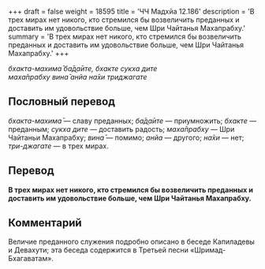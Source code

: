 +++
draft = false
weight = 18595
title = 'ЧЧ Мадхйа 12.186'
description = 'В трех мирах нет никого, кто стремился бы возвеличить преданных и доставить им удовольствие больше, чем Шри Чайтанья Махапрабху.'
summary = 'В трех мирах нет никого, кто стремился бы возвеличить преданных и доставить им удовольствие больше, чем Шри Чайтанья Махапрабху.'
+++

_бхакта-махима̄ ба̄д̣а̄ите, бхакте сукха дите  
маха̄прабху вина̄ анйа на̄хи триджагате_

## Пословный перевод

_бхакта_\-_махима̄_ — славу преданных; _ба̄д̣а̄ите_ — приумножить; _бхакте_ — преданным; _сукха_ _дите_ — доставить радость; _маха̄прабху_ — Шри Чайтаньи Махапрабху; _вина̄_ — помимо; _анйа_ — другого; _на̄хи_ — нет; _три_\-_джагате_ — в трех мирах.

## Перевод

**В трех мирах нет никого, кто стремился бы возвеличить преданных и доставить им удовольствие больше, чем Шри Чайтанья Махапрабху.**

## Комментарий

Величие преданного служения подробно описано в беседе Капиладевы и Девахути; эта беседа содержится в Третьей песни «Шримад-Бхагаватам».
